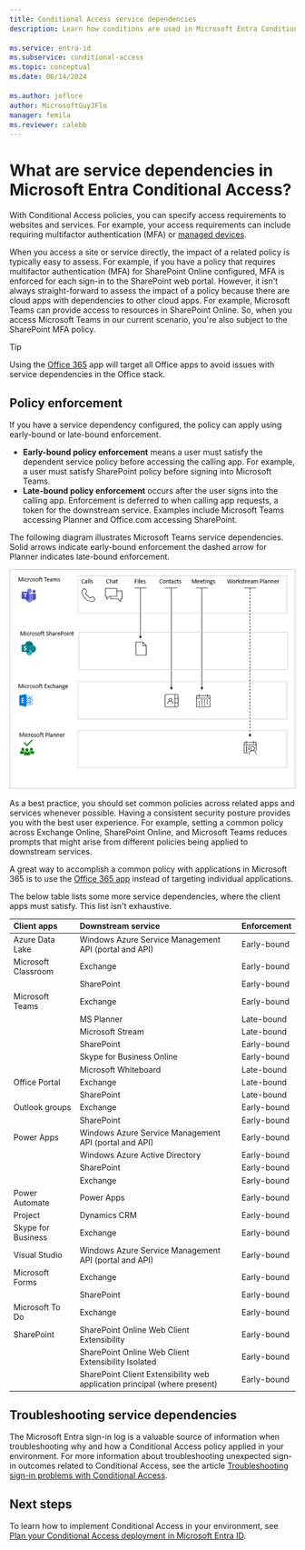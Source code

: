 ```yaml
---
title: Conditional Access service dependencies 
description: Learn how conditions are used in Microsoft Entra Conditional Access to trigger a policy.

ms.service: entra-id
ms.subservice: conditional-access
ms.topic: conceptual
ms.date: 06/14/2024

ms.author: joflore
author: MicrosoftGuyJFlo
manager: femila
ms.reviewer: calebb
---
```

# What are service dependencies in Microsoft Entra Conditional Access? 

With Conditional Access policies, you can specify access requirements to websites and services. For example, your access requirements can include requiring multifactor authentication (MFA) or [managed devices](./concept-conditional-access-grant.md).

When you access a site or service directly, the impact of a related policy is typically easy to assess. For example, if you have a policy that requires multifactor authentication (MFA) for SharePoint Online configured, MFA is enforced for each sign-in to the SharePoint web portal. However, it isn't always straight-forward to assess the impact of a policy because there are cloud apps with dependencies to other cloud apps. For example, Microsoft Teams can provide access to resources in SharePoint Online. So, when you access Microsoft Teams in our current scenario, you're also subject to the SharePoint MFA policy.

> [!TIP]
> Using the [Office 365](concept-conditional-access-cloud-apps.md#office-365) app will target all Office apps to avoid issues with service dependencies in the Office stack.

<!-- docutune:ignore "Windows Azure Active Directory" -->

## Policy enforcement

If you have a service dependency configured, the policy can apply using early-bound or late-bound enforcement.

- **Early-bound policy enforcement** means a user must satisfy the dependent service policy before accessing the calling app. For example, a user must satisfy SharePoint policy before signing into Microsoft Teams.
- **Late-bound policy enforcement** occurs after the user signs into the calling app. Enforcement is deferred to when calling app requests, a token for the downstream service. Examples include Microsoft Teams accessing Planner and Office.com accessing SharePoint.

The following diagram illustrates Microsoft Teams service dependencies. Solid arrows indicate early-bound enforcement the dashed arrow for Planner indicates late-bound enforcement.

![A diagram showing Microsoft Teams service dependencies.](./media/service-dependencies/01.png)

As a best practice, you should set common policies across related apps and services whenever possible. Having a consistent security posture provides you with the best user experience. For example, setting a common policy across Exchange Online, SharePoint Online, and Microsoft Teams reduces prompts that might arise from different policies being applied to downstream services.

A great way to accomplish a common policy with applications in Microsoft 365 is to use the [Office 365 app](concept-conditional-access-cloud-apps.md#office-365) instead of targeting individual applications.

The below table lists some more service dependencies, where the client apps must satisfy. This list isn't exhaustive.

| Client apps         | Downstream service                          | Enforcement |
| :--                 | :--                                         | ---         |
| Azure Data Lake     | Windows Azure Service Management API (portal and API) | Early-bound |
| Microsoft Classroom | Exchange                                    | Early-bound |
|                     | SharePoint                                  | Early-bound |
| Microsoft Teams     | Exchange                                    | Early-bound |
|                     | MS Planner                                  | Late-bound  |
|                     | Microsoft Stream                            | Late-bound  |
|                     | SharePoint                                  | Early-bound |
|                     | Skype for Business Online                   | Early-bound |
|                     | Microsoft Whiteboard                        | Late-bound  |
| Office Portal       | Exchange                                    | Late-bound  |
|                     | SharePoint                                  | Late-bound  |
| Outlook groups      | Exchange                                    | Early-bound |
|                     | SharePoint                                  | Early-bound |
| Power Apps          | Windows Azure Service Management API (portal and API) | Early-bound |
|                     | Windows Azure Active Directory              | Early-bound |
|                     | SharePoint                                  | Early-bound |
|                     | Exchange                                    | Early-bound |
| Power Automate      | Power Apps                                  | Early-bound |
| Project             | Dynamics CRM                                | Early-bound |
| Skype for Business  | Exchange                                    | Early-bound |
| Visual Studio       | Windows Azure Service Management API (portal and API) | Early-bound |
| Microsoft Forms     | Exchange                                    | Early-bound |
|                     | SharePoint                                  | Early-bound |
| Microsoft To Do     | Exchange                                    | Early-bound |
| SharePoint          | SharePoint Online Web Client Extensibility  | Early-bound |
|                     | SharePoint Online Web Client Extensibility Isolated | Early-bound |
|                     | SharePoint Client Extensibility web application principal (where present) | Early-bound |

## Troubleshooting service dependencies

The Microsoft Entra sign-in log is a valuable source of information when troubleshooting why and how a Conditional Access policy applied in your environment. For more information about troubleshooting unexpected sign-in outcomes related to Conditional Access, see the article [Troubleshooting sign-in problems with Conditional Access](troubleshoot-conditional-access.md#service-dependencies).

## Next steps

To learn how to implement Conditional Access in your environment, see [Plan your Conditional Access deployment in Microsoft Entra ID](plan-conditional-access.md).
